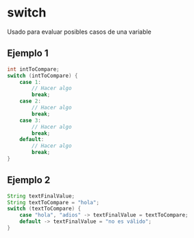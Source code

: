 # switch

Usado para evaluar posibles casos de una variable

## Ejemplo 1

```java
int intToCompare;
switch (intToCompare) {
    case 1:
        // Hacer algo
        break;
    case 2:
        // Hacer algo
        break;
    case 3:
        // Hacer algo
        break;
    default:
        // Hacer algo
        break;
}
```

## Ejemplo 2

```java
String textFinalValue;
String textToCompare = "hola";
switch (textToCompare) {
    case "hola", "adios" -> textFinalValue = textToCompare;
    default -> textFinalValue = "no es válido";
}
```
